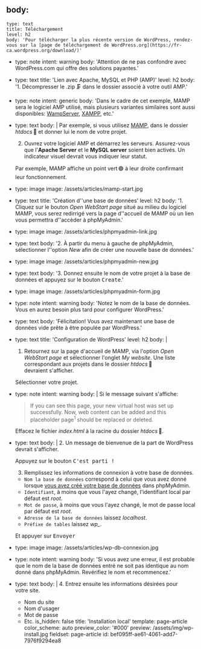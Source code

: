 body:
  -
    type: text
    title: Téléchargement
    level: h2
    body: 'Pour télécharger la plus récente version de WordPress, rendez-vous sur la [page de téléchargement de WordPress.org](https://fr-ca.wordpress.org/download/)'
  -
    type: note
    intent: warning
    body: 'Attention de ne pas confondre avec WordPress.com qui offre des solutions&nbsp;payantes.'
  -
    type: text
    title: 'Lien avec Apache, MySQL et PHP (AMP)'
    level: h2
    body: '1. Décompresser le .zip&thinsp;🗜️ dans le dossier associé à votre outil AMP.'
  -
    type: note
    intent: generic
    body: 'Dans le cadre de cet exemple, MAMP sera le logiciel AMP utilisé, mais plusieurs variantes similaires sont aussi disponibles: [WampServer](https://www.wampserver.com/), [XAMPP](https://www.apachefriends.org/fr/index.html), etc.'
  -
    type: text
    body: |
      Par exemple, si vous utilisez [MAMP](https://www.mamp.info/fr), dans le dossier _htdocs_&thinsp;📁 et donner lui le nom de votre&nbsp;projet.
      
      2. Ouvrez votre logiciel AMP et démarrez les serveurs. Assurez-vous que l'**Apache Server** et le **MySQL server** soient bien activés. Un indicateur visuel devrait vous indiquer leur&nbsp;statut. 
      
      Par exemple, MAMP affiche un point vert&thinsp;🟢 à leur droite confirmant leur&nbsp;fonctionnement.
  -
    type: image
    image: /assets/articles/mamp-start.jpg
  -
    type: text
    title: 'Création d''une base de données'
    level: h2
    body: '1. Cliquez sur le bouton _Open WebStart page_ situé au milieu du logiciel MAMP, vous serez redirrigé vers la page d''accueil de MAMP où un lien vous permettra d''accèder à&nbsp;phpMyAdmin.'
  -
    type: image
    image: /assets/articles/phpmyadmin-link.jpg
  -
    type: text
    body: '2. À partir du menu à gauche de phpMyAdmin, sélectionner l''option _New_ afin de créer une nouvelle base de&nbsp;données.'
  -
    type: image
    image: /assets/articles/phpmyadmin-new.jpg
  -
    type: text
    body: '3. Donnez ensuite le nom de votre projet à la base de données et appuyez sur le bouton&nbsp;<kbd>Create</kbd>.'
  -
    type: image
    image: /assets/articles/phpmyadmin-form.jpg
  -
    type: note
    intent: warning
    body: 'Notez le nom de la base de données. Vous en aurez besoin plus tard pour configurer&nbsp;WordPress.'
  -
    type: text
    body: 'Félicitation! Vous avez maintenant une base de données vide prête à être populée par&nbsp;WordPress.'
  -
    type: text
    title: 'Configuration de WordPress'
    level: h2
    body: |
      1. Retournez sur la page d'accueil de MAMP, via l'option _Open WebStart page_ et sélectionner l'onglet _My website_. Une liste correspondant aux projets dans le dossier&nbsp;_htdocs_&thinsp;📁 devraient&nbsp;s'afficher. 
      
      Sélectionner votre&nbsp;projet.
  -
    type: note
    intent: warning
    body: |
      Si le message suivant s'affiche:
      
      <blockquote>If you can see this page, your new virtual host was set up successfully. Now, web content can be added and this placeholder page<sup>1</sup> should be replaced or deleted.</blockquote>
      
      Effacez le fichier _index.html_ à la racine du dossier _htdocs_&thinsp;📁.
  -
    type: text
    body: |
      2. Un message de bienvenue de la part de WordPress devrait s'afficher. 
      
      Appuyez sur le bouton <kbd>C'est parti&thinsp;!</kbd>
      
      3. Remplissez les informations de connexion à votre base de données.
      
      - `Nom la base de données` correspond à celui que vous avez donné lorsque [vous avez créé votre base de données](#creation-dune-base-de-donnees) dans&nbsp;phpMyAdmin.
      - `Identifiant`, à moins que vous l'ayez changé, l'identifiant local par défaut est&nbsp;_root_.
      - `Mot de passe`, à moins que vous l'ayez changé, le mot de passe local par défaut est&nbsp;_root_.
      - `Adresse de la base de données` laissez _localhost_.
      - `Préfixe de tables` laissez _wp\__.
      
      Et appuyer sur&nbsp;<kbd>Envoyer</kbd>
  -
    type: image
    image: /assets/articles/wp-db-connexion.jpg
  -
    type: note
    intent: warning
    body: 'Si vous avez une erreur, il est probable que le nom de la base de données entré ne soit pas identique au nom donné dans phpMyAdmin. Revérifiez le nom et&nbsp;recommencez.'
  -
    type: text
    body: |
      4. Entrez ensuite les informations désirées pour votre&nbsp;site. 
      
      - Nom du site
      - Nom d'usager
      - Mot de passe
      - Etc.
is_hidden: false
title: 'Installation local'
template: page-article
color_scheme: auto
preview_color: '#000'
preview: /assets/img/wp-install.jpg
fieldset: page-article
id: bef095ff-ae61-4061-add7-7976f9294ea8
